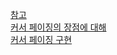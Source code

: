 [참고](https://velog.io/@minsangk/%EC%BB%A4%EC%84%9C-%EA%B8%B0%EB%B0%98-%ED%8E%98%EC%9D%B4%EC%A7%80%EB%84%A4%EC%9D%B4%EC%85%98-Cursor-based-Pagination-%EA%B5%AC%ED%98%84%ED%95%98%EA%B8%B0)  
[커서 페이징의 장점에 대해](https://uminoh.tistory.com/29?category=1025011)  
[커서 페이징 구현](https://velog.io/@znftm97/%EC%BB%A4%EC%84%9C-%EA%B8%B0%EB%B0%98-%ED%8E%98%EC%9D%B4%EC%A7%80%EB%84%A4%EC%9D%B4%EC%85%98Cursor-based-Pagination%EC%9D%B4%EB%9E%80-Querydsl%EB%A1%9C-%EA%B5%AC%ED%98%84%EA%B9%8C%EC%A7%80-so3v8mi2)  
